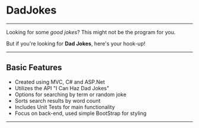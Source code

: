# DadJokes
---

Looking for some _good jokes_? This might not be the program for you.
    
But if you're looking for **Dad Jokes**, here's your hook-up!

---
## Basic Features
- Created using MVC, C# and ASP.Net
- Utilizes the API "I Can Haz Dad Jokes"
- Options for searching by term or random joke
- Sorts search results by word count
- Includes Unit Tests for main functionality
- Focus on back-end, used simple BootStrap for styling

---
